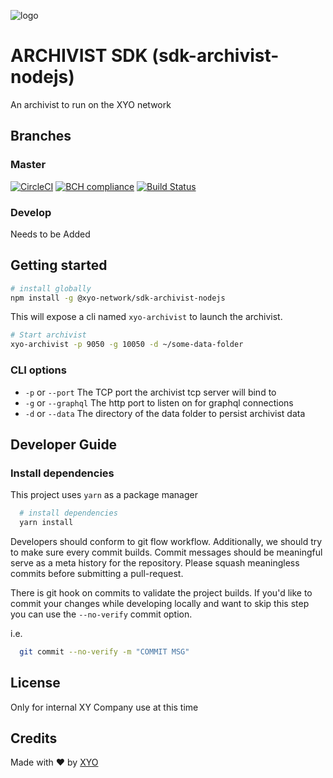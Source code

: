 [logo]: https://www.xy.company/img/home/logo_xy.png

![logo]

# ARCHIVIST SDK (sdk-archivist-nodejs)

An archivist to run on the XYO network

## Branches

### Master

[![CircleCI](https://circleci.com/gh/XYOracleNetwork/sdk-archivist-nodejs/tree/master.svg?style=svg)](https://circleci.com/gh/XYOracleNetwork/sdk-archivist-nodejs/tree/master)
[![BCH compliance](https://bettercodehub.com/edge/badge/XYOracleNetwork/sdk-archivist-nodejs?branch=master)](https://bettercodehub.com/results/XYOracleNetwork/sdk-archivist-nodejs)
[![Build Status](https://travis-ci.com/XYOracleNetwork/sdk-archivist-nodejs.svg?branch=master)](https://travis-ci.com/XYOracleNetwork/sdk-archivist-nodejs)

### Develop

Needs to be Added

## Getting started

```sh
# install globally
npm install -g @xyo-network/sdk-archivist-nodejs
```

This will expose a cli named `xyo-archivist` to launch the archivist.

```sh
# Start archivist
xyo-archivist -p 9050 -g 10050 -d ~/some-data-folder
```

### CLI options

- `-p` or `--port` The TCP port the archivist tcp server will bind to
- `-g` or `--graphql` The http port to listen on for graphql connections
- `-d` or `--data` The directory of the data folder to persist archivist data

## Developer Guide

### Install dependencies

This project uses `yarn` as a package manager

```sh
  # install dependencies
  yarn install
```

Developers should conform to git flow workflow. Additionally, we should try to make sure
every commit builds. Commit messages should be meaningful serve as a meta history for the
repository. Please squash meaningless commits before submitting a pull-request.

There is git hook on commits to validate the project builds. If you'd like to commit your changes
while developing locally and want to skip this step you can use the `--no-verify` commit option.

i.e.

```sh
  git commit --no-verify -m "COMMIT MSG"
```

## License

Only for internal XY Company use at this time

## Credits

Made with ❤️
by [XYO](https://xyo.network)